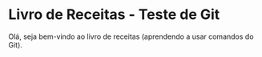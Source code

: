 # Livro de Receitas - Teste de Git

Olá, seja bem-vindo ao livro de receitas (aprendendo a usar comandos do Git).